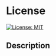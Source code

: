 # License
[![License: MIT](https://img.shields.io/badge/License-MIT-yellow.svg)](https://opensource.org/licenses/MIT)

## Description
